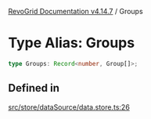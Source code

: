 [RevoGrid Documentation v4.14.7](README.md) / Groups

# Type Alias: Groups

```ts
type Groups: Record<number, Group[]>;
```

## Defined in

[src/store/dataSource/data.store.ts:26](https://github.com/revolist/revogrid/blob/1dd2182aeba2c7ed876161836e4edd5b0fccb479/src/store/dataSource/data.store.ts#L26)
